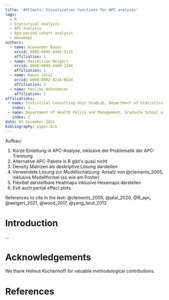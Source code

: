 ```yaml
---
title: 'APCtools: Visualization functions for APC analyses'
tags:
  - R
  - Statistical analysis
  - APC analysis
  - Age period cohort analysis
  - Hexamaps
authors:
  - name: Alexander Bauer
    orcid: 0000-0003-3495-5131
    affiliation: 1
  - name: Maximilian Weigert
    orcid: 0000-0003-4400-134X
    affiliation: 1
  - name: Hawre Jalal
    orcid: 0000-0002-8224-6834 
    affiliation: 2
  - name: Pauline Hohenemser
    affiliation: 1
affiliations:
 - name: Statistical Consulting Unit StaBLab, Department of Statistics, LMU Munich, Germany
   index: 1
 - name: Department of Health Policy and Management, Graduate School of Public Health, University of Pittsburgh.
   index: 2
date: 03 December 2021
bibliography: paper.bib
---
```


Aufbau:
1. Kurze Einleitung in APC-Analyse, inklusive der Problematik der APC-Trennung
2. Alternative APC-Pakete in R gibt's quasi nicht
3. Density Matrizen als deskriptive Lösung darstellen
4. Verwendete Lösung zur Modellschätzung: Ansatz von @clements_2005,
   inklusive Modellformel (so wie am Poster)
5. Flexibel darstellbare Heatmaps inklusive Hexamaps darstellen
6. Evtl auch partial effect plots

References to cite in the text:
@clements_2005, @jalal_2020, @R_apc, @weigert_2021, @wood_2017, @yang_land_2013


# Introduction

...

# Acknowledgements

We thank Helmut Küchenhoff for valuable methodological contributions.

# References
